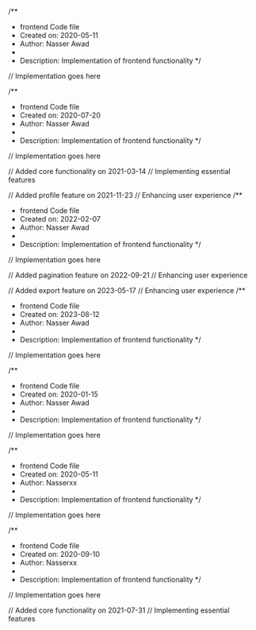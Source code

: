 /**
 * frontend Code file
 * Created on: 2020-05-11
 * Author: Nasser Awad
 *
 * Description: Implementation of frontend functionality
 */
 
// Implementation goes here

/**
 * frontend Code file
 * Created on: 2020-07-20
 * Author: Nasser Awad
 *
 * Description: Implementation of frontend functionality
 */
 
// Implementation goes here


// Added core functionality on 2021-03-14
// Implementing essential features

// Added profile feature on 2021-11-23
// Enhancing user experience
/**
 * frontend Code file
 * Created on: 2022-02-07
 * Author: Nasser Awad
 *
 * Description: Implementation of frontend functionality
 */
 
// Implementation goes here


// Added pagination feature on 2022-09-21
// Enhancing user experience

// Added export feature on 2023-05-17
// Enhancing user experience
/**
 * frontend Code file
 * Created on: 2023-08-12
 * Author: Nasser Awad
 *
 * Description: Implementation of frontend functionality
 */
 
// Implementation goes here

/**
 * frontend Code file
 * Created on: 2020-01-15
 * Author: Nasser Awad
 *
 * Description: Implementation of frontend functionality
 */
 
// Implementation goes here

/**
 * frontend Code file
 * Created on: 2020-05-11
 * Author: Nasserxx
 *
 * Description: Implementation of frontend functionality
 */
 
// Implementation goes here

/**
 * frontend Code file
 * Created on: 2020-09-10
 * Author: Nasserxx
 *
 * Description: Implementation of frontend functionality
 */
 
// Implementation goes here


// Added core functionality on 2021-07-31
// Implementing essential features
